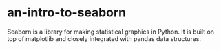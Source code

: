 # an-intro-to-seaborn
Seaborn is a library for making statistical graphics in Python. It is built on top of matplotlib and closely integrated with pandas data structures.

